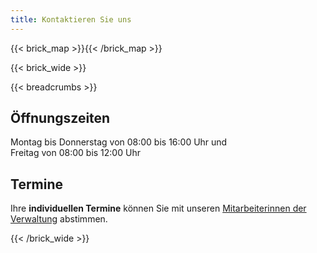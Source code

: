 ```yaml
---
title: Kontaktieren Sie uns
---
```


{{< brick_map >}}{{< /brick_map >}}

{{< brick_wide >}}

{{< breadcrumbs >}}

## Öffnungszeiten

Montag bis Donnerstag von 08:00 bis 16:00 Uhr und\
Freitag von 08:00 bis 12:00 Uhr

## Termine

Ihre **individuellen Termine** können Sie mit unseren [Mitarbeiterinnen der Verwaltung](/team/) abstimmen.

{{< /brick_wide >}}
